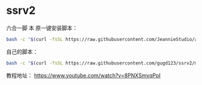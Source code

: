 # ssrv2
六合一脚 本
原一键安装脚本：
```bash
bash -c "$(curl -fsSL https://raw.githubusercontent.com/JeannieStudio/all_install/master/all-install.sh)"   
```
自己的脚本：
```bash
bash -c "$(curl -fsSL https://raw.githubusercontent.com/gugd123/ssrv2/master/all-install.sh)"
```
教程地址：
https://www.youtube.com/watch?v=8PNXSmvqPpI
